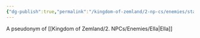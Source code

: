 ```yaml
---
{"dg-publish":true,"permalink":"/kingdom-of-zemland/2-np-cs/enemies/starlight/","tags":["Enemies"]}
---
```


A pseudonym of [[Kingdom of Zemland/2. NPCs/Enemies/Ella\|Ella]]  
